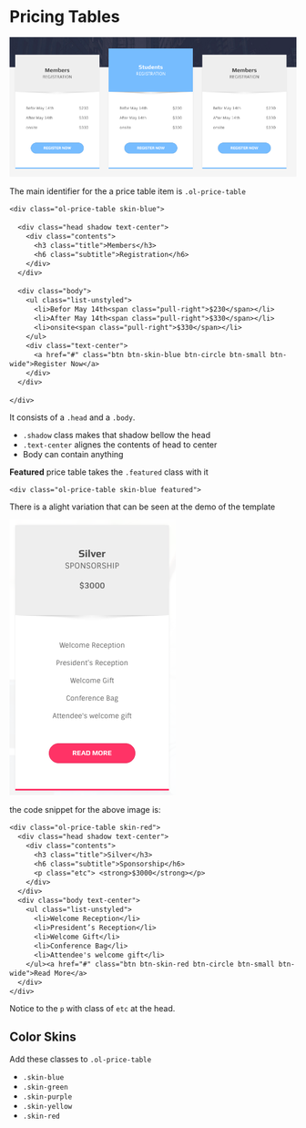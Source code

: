 # Pricing Tables

![](../.gitbook/assets/pt-1.png)

The main identifier for the a price table item is `.ol-price-table`

```text
<div class="ol-price-table skin-blue">

  <div class="head shadow text-center">
    <div class="contents">
      <h3 class="title">Members</h3>
      <h6 class="subtitle">Registration</h6>
    </div>
  </div>

  <div class="body">
    <ul class="list-unstyled">
      <li>Befor May 14th<span class="pull-right">$230</span></li>
      <li>After May 14th<span class="pull-right">$330</span></li>
      <li>onsite<span class="pull-right">$330</span></li>
    </ul>
    <div class="text-center">
      <a href="#" class="btn btn-skin-blue btn-circle btn-small btn-wide">Register Now</a>
    </div>
  </div>

</div>
```

It consists of a `.head` and a `.body`.

* `.shadow` class makes that shadow bellow the head
* `.text-center` alignes the contents of head to center
* Body can contain anything

**Featured** price table takes the `.featured` class with it

```text
<div class="ol-price-table skin-blue featured">
```

There is a alight variation that can be seen at the demo of the template

![](../.gitbook/assets/pt-2%20%281%29.png)

the code snippet for the above image is:

```text
<div class="ol-price-table skin-red">
  <div class="head shadow text-center">
    <div class="contents">
      <h3 class="title">Silver</h3>
      <h6 class="subtitle">Sponsorship</h6>
      <p class="etc"> <strong>$3000</strong></p>
    </div>
  </div>
  <div class="body text-center">
    <ul class="list-unstyled">
      <li>Welcome Reception</li>
      <li>President’s Reception</li>
      <li>Welcome Gift</li>
      <li>Conference Bag</li>
      <li>Attendee's welcome gift</li>
    </ul><a href="#" class="btn btn-skin-red btn-circle btn-small btn-wide">Read More</a>
  </div>
</div>
```

Notice to the `p` with class of `etc` at the head.

## Color Skins

Add these classes to `.ol-price-table`

* `.skin-blue`
* `.skin-green`
* `.skin-purple`
* `.skin-yellow`
* `.skin-red`

